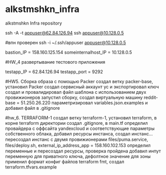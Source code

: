 # alkstmshkn_infra
alkstmshkn Infra repository

ssh -A -t appuser@62.84.126.94 ssh appuser@10.128.0.5

#впн проверен
ssh -i ~/.ssh/appuser appuser@10.128.0.5

bastion_IP = 158.160.125.154
someinternalhost_IP = 10.128.0.5

#HW_4 развертывание тестового приложения

testapp_IP = 62.84.126.94
testapp_port = 9292

#HW5. Сборка образа с помощью Packer
создал ветку packer-base, установил Packer
создал сервисный аккаунт yc и экспортировал ключ
создал и провалидировал файл шаблона с использованием двух провижионеров
запустил сборку, создал виртуальную машину
reddit-base = 51.250.26.220
параметризировал variables.json.examples и добавил файл в .gitignore

#hw_6. TERRAFORM-1
создал ветку terraform-1, установил terraform, в корне terraform
директории создал  .gitignore, в main.tf определил провайдера с оффсайта
yandexcloud и соответствующие параметры собственного облака, добавил
ресурсы инстанса, создал инстанс...
пересоздал инстанс с двумя провижионерами ﬁles/puma.service, ﬁles/deploy.sh,
external_ip_address_app = 158.160.102.153
определил переменные и пересоздал ресурсы, проверка пройдена
добавил инпут переменную для приватного ключа, дефолтное значение для зоны
применил формат конфиг файлов terraform fmt, создал terraform.tfvars.example
